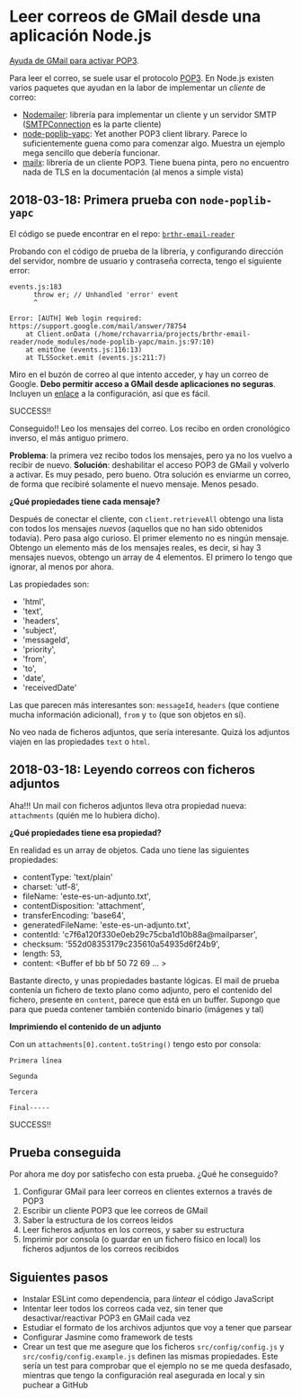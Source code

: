 # Leer correos de GMail desde una aplicación Node.js

[Ayuda de GMail para activar POP3](https://support.google.com/mail/answer/7104828?hl=en).

Para leer el correo, se suele usar el protocolo [POP3](https://en.wikipedia.org/wiki/Post_Office_Protocol). En Node.js existen varios paquetes que ayudan en la labor de implementar un *cliente* de correo:

- [Nodemailer](https://nodemailer.com): librería para implementar un cliente y un servidor SMTP ([SMTPConnection](https://nodemailer.com/extras/smtp-connection/) es la parte cliente)
- [node-poplib-yapc](https://www.npmjs.com/package/node-poplib-yapc): Yet another POP3 client library. Parece lo suficientemente guena como para comenzar algo. Muestra un ejemplo mega sencillo que debería funcionar.
- [mailx](https://www.npmjs.com/package/mailx): librería de un cliente POP3. Tiene buena pinta, pero no encuentro nada de TLS en la documentación (al menos a simple vista)

## 2018-03-18: Primera prueba con `node-poplib-yapc`

El código se puede encontrar en el repo: [`brthr-email-reader`](https://github.com/rchavarria/brthr-email-reader)

Probando con el código de prueba de la librería, y configurando dirección del servidor, nombre de usuario y contraseña correcta, tengo el siguiente error:

```
events.js:183
      throw er; // Unhandled 'error' event
      ^

Error: [AUTH] Web login required: https://support.google.com/mail/answer/78754
    at Client.onData (/home/rchavarria/projects/brthr-email-reader/node_modules/node-poplib-yapc/main.js:97:10)
    at emitOne (events.js:116:13)
    at TLSSocket.emit (events.js:211:7)
```

Miro en el buzón de correo al que intento acceder, y hay un correo de Google. **Debo permitir acceso a GMail desde aplicaciones no seguras**. Incluyen un [enlace](https://myaccount.google.com/lesssecureapps?rfn=27&rfnc=1&eid=8297942425781677910&et=0&asae=2&pli=1) a la configuración, así que es fácil.

SUCCESS!!

Conseguido!! Leo los mensajes del correo. Los recibo en orden cronológico inverso, el más antiguo primero.

**Problema**: la primera vez recibo todos los mensajes, pero ya no los vuelvo a recibir de nuevo. **Solución**: deshabilitar el acceso POP3 de GMail y volverlo a activar. Es muy pesado, pero bueno. Otra solución es enviarme un correo, de forma que recibiré solamente el nuevo mensaje. Menos pesado.

**¿Qué propiedades tiene cada mensaje?**

Después de conectar el cliente, con `client.retrieveAll` obtengo una lista con todos los mensajes *nuevos* (aquellos que no han sido obtenidos todavía). Pero pasa algo curioso. El primer elemento no es ningún mensaje. Obtengo un elemento más de los mensajes reales, es decir, si hay 3 mensajes nuevos, obtengo un array de 4 elementos. El primero lo tengo que ignorar, al menos por ahora.

Las propiedades son:

- 'html',
- 'text',
- 'headers',
- 'subject',
- 'messageId',
- 'priority',
- 'from',
- 'to',
- 'date',
- 'receivedDate'

Las que parecen más interesantes son: `messageId`, `headers` (que contiene mucha información adicional), `from` y `to` (que son objetos en sí).

No veo nada de ficheros adjuntos, que sería interesante. Quizá los adjuntos viajen en las propiedades `text` o `html`.

## 2018-03-18: Leyendo correos con ficheros adjuntos

Aha!!! Un mail con ficheros adjuntos lleva otra propiedad nueva: `attachments` (quién me lo hubiera dicho).

**¿Qué propiedades tiene esa propiedad?**

En realidad es un array de objetos. Cada uno tiene las siguientes propiedades:

- contentType: 'text/plain'
- charset: 'utf-8',
- fileName: 'este-es-un-adjunto.txt',
- contentDisposition: 'attachment',
- transferEncoding: 'base64',
- generatedFileName: 'este-es-un-adjunto.txt',
- contentId: 'c7f6a120f330e0eb29c75cba1d10b88a@mailparser',
- checksum: '552d08353179c235610a54935d6f24b9',
- length: 53,
- content: <Buffer ef bb bf 50 72 69 ... >

Bastante directo, y unas propiedades bastante lógicas. El mail de prueba contenía un fichero de texto plano como adjunto, pero el contenido del fichero, presente en `content`, parece que está en un buffer. Supongo que para que pueda contener también contenido binario (imágenes y tal)

**Imprimiendo el contenido de un adjunto**

Con un `attachments[0].content.toString()` tengo esto por consola:

```
Primera línea

Segunda

Tercera

Final-----
```

SUCCESS!!

## Prueba conseguida

Por ahora me doy por satisfecho con esta prueba. ¿Qué he conseguido?

1. Configurar GMail para leer correos en clientes externos a través de POP3
2. Escribir un cliente POP3 que lee correos de GMail
3. Saber la estructura de los correos leidos
4. Leer ficheros adjuntos en los correos, y saber su estructura
5. Imprimir por consola (o guardar en un fichero físico en local) los ficheros adjuntos de los correos recibidos

## Siguientes pasos

- Instalar ESLint como dependencia, para *lintear* el código JavaScript
- Intentar leer todos los correos cada vez, sin tener que desactivar/reactivar POP3 en GMail cada vez
- Estudiar el formato de los archivos adjuntos que voy a tener que parsear
- Configurar Jasmine como framework de tests
- Crear un test que me asegure que los ficheros `src/config/config.js` y `src/config/config.example.js` definen las mismas propiedades. Este sería un test para comprobar que el ejemplo no se me queda desfasado, mientras que tengo la configuración real asegurada en local y sin puchear a GitHub
